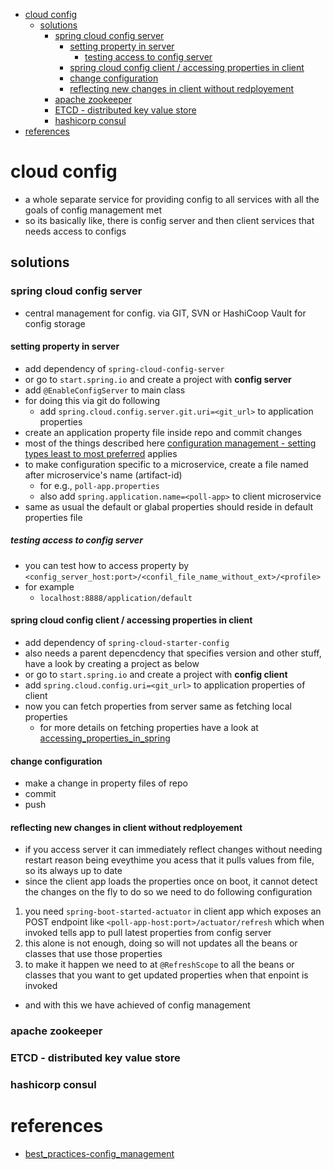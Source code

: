 - [cloud config](#cloud-config)
  - [solutions](#solutions)
    - [spring cloud config server](#spring-cloud-config-server)
      - [setting property in server](#setting-property-in-server)
        - [testing access to config server](#testing-access-to-config-server)
      - [spring cloud config client / accessing properties in client](#spring-cloud-config-client--accessing-properties-in-client)
      - [change configuration](#change-configuration)
      - [reflecting new changes in client without redployement](#reflecting-new-changes-in-client-without-redployement)
    - [apache zookeeper](#apache-zookeeper)
    - [ETCD - distributed key value store](#etcd---distributed-key-value-store)
    - [hashicorp consul](#hashicorp-consul)
- [references](#references)

# cloud config
- a whole separate service for providing config to all services with all the goals of config management met
- so its basically like, there is config server and then client services that needs access to configs

## solutions

### spring cloud config server
- central management for config. via GIT, SVN or HashiCoop Vault for config storage

#### setting property in server
- add dependency of `spring-cloud-config-server`
- or go to `start.spring.io` and create a project with **config server**
- add `@EnableConfigServer` to main class
- for doing this via git do following
  - add `spring.cloud.config.server.git.uri=<git_url>` to application properties
- create an application property file inside repo and commit changes
- most of the things described here [configuration management - setting types least to most preferred](configuration_management.md#setting---types-least-to-most-preferred) applies
- to make configuration specific to a microservice, create a file named after microservice's name (artifact-id)
  - for e.g., `poll-app.properties`
  - also add `spring.application.name=<poll-app>` to client microservice
- same as usual the default or glabal properties should reside in default properties file

##### testing access to config server
- you can test how to access property by `<config_server_host:port>/<confil_file_name_without_ext>/<profile>`
- for example
  - `localhost:8888/application/default`

#### spring cloud config client / accessing properties in client
- add dependency of `spring-cloud-starter-config`
- also needs a parent depencdency that specifies version and other stuff, have a look by creating a project as below
- or go to `start.spring.io` and create a project with **config client**
- add `spring.cloud.config.uri=<git_url>` to application properties of client
- now you can fetch properties from server same as fetching local properties
  - for more details on fetching properties have a look at [accessing_properties_in_spring](../configuration_management/accessing_properties_in_spring.md)

#### change configuration
- make a change in property files of repo
- commit
- push

#### reflecting new changes in client without redployement
- if you access server it can immediately reflect changes without needing restart reason being eveythime you acess that it pulls values from file, so its always up to date
- since the client app loads the properties once on boot, it cannot detect the changes on the fly to do so we need to do following configuration
1. you need `spring-boot-started-actuator` in client app which exposes an POST endpoint like `<poll-app-host:port>/actuator/refresh` which when invoked tells app to pull latest properties from config server
2. this alone is not enough, doing so will not updates all the beans or classes that use those properties
3. to make it happen we need to at `@RefreshScope` to all the beans or classes that you want to get updated properties when that enpoint is invoked 
- and with this we have achieved of config management

### apache zookeeper
### ETCD - distributed key value store
### hashicorp consul




# references
- [best_practices-config_management](best_practices-config_management.md)